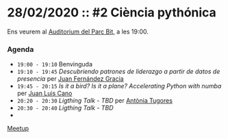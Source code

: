 # 28/02/2020 :: #2 Ciència pythónica

Ens veurem al [Auditorium del Parc Bit](https://goo.gl/maps/CQFXTUEavbiHmnSq7), a les 19:00.

### Agenda

- `19:00 - 19:10`  Benvinguda
- `19:10 - 19:45`  *Descubriendo patrones de liderazgo a partir de datos de presencia* per [Juan Fernández Gracia](http://juanfernandezgracia.github.io/)
- `19:45 - 20:15`  *Is it a bird? Is it a plane? Accelerating Python with numba* per [Juan Luis Cano](https://github.com/Juanlu001)
- `20:20 - 20:30`  *Ligthing Talk - TBD* per [Antònia Tugores](https://www.linkedin.com/in/atugores/)
- `20:30 - 20:40`  *Ligthing Talk - TBD* 
- 

[Meetup](https://www.meetup.com/es-ES/Mallorca-Python-Meetup/events/268882056/)
